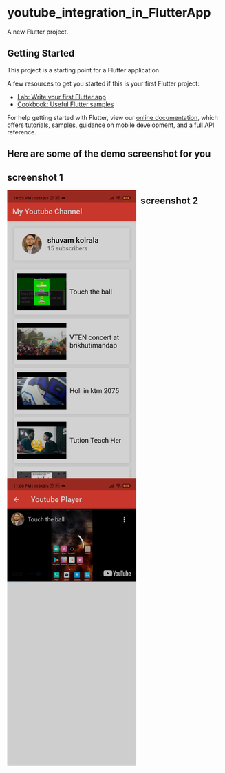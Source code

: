 # youtube_integration_in_FlutterApp

A new Flutter project.

## Getting Started

This project is a starting point for a Flutter application.

A few resources to get you started if this is your first Flutter project:

- [Lab: Write your first Flutter app](https://flutter.dev/docs/get-started/codelab)
- [Cookbook: Useful Flutter samples](https://flutter.dev/docs/cookbook)

For help getting started with Flutter, view our
[online documentation](https://flutter.dev/docs), which offers tutorials,
samples, guidance on mobile development, and a full API reference.

## Here are some of the demo screenshot for you
## screenshot 1
<img src="Screenshot_2020-11-07-22-55-52-610_com.example.youtube_integration.jpg"
     alt="Markdown Monster icon"
     style="float: left; margin-right: 10px;" width="300" /> 
## screenshot 2
<img src="Screenshot_2020-11-07-23-06-46-613_com.example.youtube_integration.jpg"
     alt="Markdown Monster icon"
     style="float: left; margin-right: 10px;" width="300" />      

